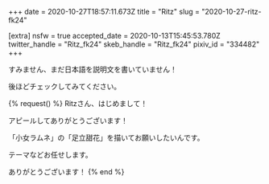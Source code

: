 +++
date = 2020-10-27T18:57:11.673Z
title = "Ritz"
slug = "2020-10-27-ritz-fk24"

[extra]
nsfw = true
accepted_date = 2020-10-13T15:45:53.780Z
twitter_handle = "Ritz_fk24"
skeb_handle = "Ritz_fk24"
pixiv_id = "334482"
+++

すみません、まだ日本語を説明文を書いていません！

後ほどチェックしてみてください。

{% request() %}
Ritzさん、はじめまして！

アピールしてありがとうございます！

「小女ラムネ」の「足立甜花」を描いてお願いしたいんです。

テーマなどお任せします。

ありがとうございます！
{% end %}
